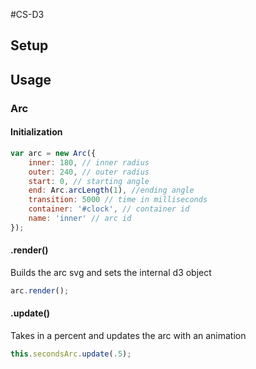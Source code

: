 #CS-D3

## Setup

## Usage

### Arc

#### Initialization

``` javascript
var arc = new Arc({
    inner: 180, // inner radius
    outer: 240, // outer radius
    start: 0, // starting angle
    end: Arc.arcLength(1), //ending angle
    transition: 5000 // time in milliseconds
    container: '#clock', // container id
    name: 'inner' // arc id
});
```

#### .render()
Builds the arc svg and sets the internal d3 object
```javascript
arc.render();
```

#### .update()
Takes in a percent and updates the arc with an animation
```javascript
this.secondsArc.update(.5);
```
